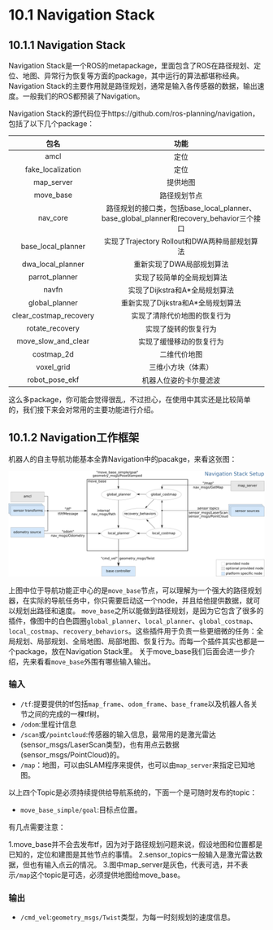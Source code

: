 # 10.1 Navigation Stack

## 10.1.1 Navigation Stack
Navigation Stack是一个ROS的metapackage，里面包含了ROS在路径规划、定位、地图、异常行为恢复等方面的package，其中运行的算法都堪称经典。Navigation Stack的主要作用就是路径规划，通常是输入各传感器的数据，输出速度。一般我们的ROS都预装了Navigation。

Navigation Stack的源代码位于https://github.com/ros-planning/navigation，包括了以下几个package：

|    包名    | 功能 |
| :------:   | :------:           |
| amcl           |   定位 |
| fake_localization               |   定位 |
| map_server   |  提供地图  |
| move_base   |  路径规划节点 |
| nav_core    |   路径规划的接口类，包括base_local_planner、base_global_planner和recovery_behavior三个接口 |
| base_local_planner      |  实现了Trajectory Rollout和DWA两种局部规划算法 |
| dwa_local_planner| 重新实现了DWA局部规划算法|
| parrot_planner| 实现了较简单的全局规划算法|
| navfn| 实现了Dijkstra和A*全局规划算法|
| global_planner| 重新实现了Dijkstra和A*全局规划算法|
| clear_costmap_recovery| 实现了清除代价地图的恢复行为|
| rotate_recovery| 实现了旋转的恢复行为|
| move_slow_and_clear| 实现了缓慢移动的恢复行为|
| costmap_2d| 二维代价地图|
| voxel_grid| 三维小方块（体素）|
| robot_pose_ekf|机器人位姿的卡尔曼滤波|

这么多package，你可能会觉得很乱，不过担心，在使用中其实还是比较简单的，我们接下来会对常用的主要功能进行介绍。

## 10.1.2 Navigation工作框架
机器人的自主导航功能基本全靠Navigation中的pacakge，来看这张图：

![slam_gmapping](/pics/navigation.png)

上图中位于导航功能正中心的是`move_base`节点，可以理解为一个强大的路径规划器，在实际的导航任务中，你只需要启动这一个node，并且给他提供数据，就可以规划出路径和速度。
`move_base`之所以能做到路径规划，是因为它包含了很多的插件，像图中的白色圆圈`global_planner`、`local_planner`、`global_costmap`、`local_costmap`、`recovery_behaviors`。这些插件用于负责一些更细微的任务：全局规划、局部规划、全局地图、局部地图、恢复行为。而每一个插件其实也都是一个package，放在Navigation Stack里。
关于move_base我们后面会进一步介绍，先来看看`move_base`外围有哪些输入输出。

### 输入
* `/tf`:提要提供的tf包括`map_frame`、`odom_frame`、`base_frame`以及机器人各关节之间的完成的一棵tf树。
* `/odom`:里程计信息
* `/scan`或`/pointcloud`:传感器的输入信息，最常用的是激光雷达(sensor_msgs/LaserScan类型)，也有用点云数据(sensor_msgs/PointCloud)的。
* `/map`：地图，可以由SLAM程序来提供，也可以由`map_server`来指定已知地图。

以上四个Topic是必须持续提供给导航系统的，下面一个是可随时发布的topic：

* `move_base_simple/goal`:目标点位置。


有几点需要注意：

1.move_base并不会去发布tf，因为对于路径规划问题来说，假设地图和位置都是已知的，定位和建图是其他节点的事情。
2.sensor_topics一般输入是激光雷达数据，但也有输入点云的情况。
3.图中map_server是灰色，代表可选，并不表示`/map`这个topic是可选，必须提供地图给move_base。

### 输出
* `/cmd_vel`:`geometry_msgs/Twist`类型，为每一时刻规划的速度信息。

